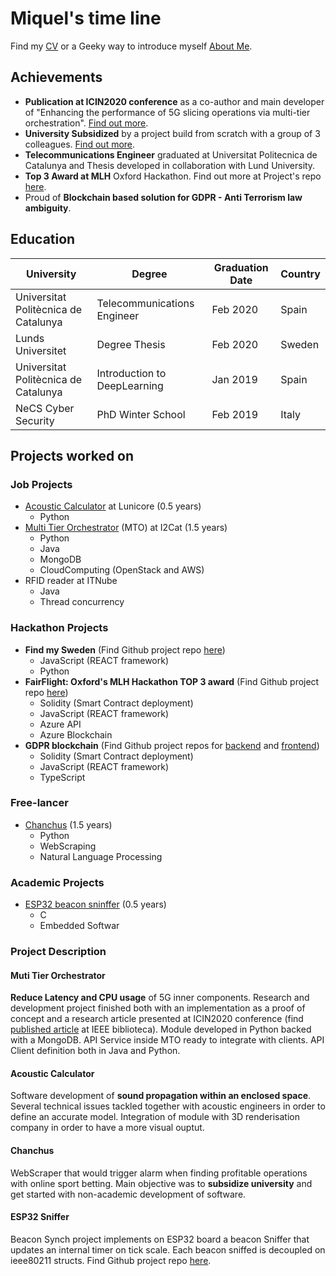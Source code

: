 # Miquel's time line
Find my [CV](https://github.com/miquelpuigmena/resumee/blob/master/CV_compressed.pdf) or a Geeky way to introduce myself [About Me](https://github.com/miquelpuigmena/resumee/blob/master/AboutMeRuby.pdf).
## Achievements
- **Publication at ICIN2020 conference** as a co-author and main developer of "Enhancing the performance of 5G slicing operations via multi-tier orchestration". [Find out more](#muti-tier-orchestrator).
- **University Subsidized** by a project build from scratch with a group of 3 colleagues. [Find out more](#chanchus).
- **Telecommunications Engineer** graduated at Universitat Politecnica de Catalunya and Thesis developed in collaboration with Lund University.
- **Top 3 Award at MLH** Oxford Hackathon. Find out more at Project's repo [here](https://github.com/miquelpuigmena/FairFlight).
- Proud of **Blockchain based solution for GDPR - Anti Terrorism law ambiguity**.

## Education
| University                           | Degree                       | Graduation Date | Country |
|--------------------------------------|------------------------------|-----------------|---------|
| Universitat Politècnica de Catalunya | Telecommunications Engineer  | Feb 2020        | Spain   |
| Lunds Universitet                    | Degree Thesis                | Feb 2020        | Sweden  |
| Universitat Politècnica de Catalunya | Introduction to DeepLearning | Jan 2019        | Spain   |
| NeCS Cyber Security                  | PhD Winter School            | Feb 2019        | Italy   |

## Projects worked on
### Job Projects
 - [Acoustic Calculator](#acoustic-calculator) at Lunicore (0.5 years)
    - Python
 - [Multi Tier Orchestrator](#muti-tier-orchestrator) (MTO) at I2Cat (1.5 years)
    - Python
    - Java
    - MongoDB
    - CloudComputing (OpenStack and AWS)
 - RFID reader at ITNube
    - Java
    - Thread concurrency

### Hackathon Projects
 - **Find my Sweden** (Find Github project repo [here](https://github.com/miquelpuigmena/findmyse))
    - JavaScript (REACT framework) 
    - Python
 - **FairFlight: Oxford's MLH Hackathon TOP 3 award** (Find Github project repo [here](https://github.com/miquelpuigmena/FairFlight))
    - Solidity (Smart Contract deployment)
    - JavaScript (REACT framework) 
    - Azure API
    - Azure Blockchain
 - **GDPR blockchain** (Find Github project repos for [backend](https://github.com/gdprblack/blockchain) and [frontend](https://github.com/gdprblack/frontend))
    - Solidity (Smart Contract deployment)
    - JavaScript (REACT framework) 
    - TypeScript

### Free-lancer
 - [Chanchus](#chanchus) (1.5 years)
    - Python 
    - WebScraping
    - Natural Language Processing
    
### Academic Projects
 - [ESP32 beacon sninffer](#esp32-sniffer) (0.5 years)
    - C
    - Embedded Softwar


### Project Description
#### Muti Tier Orchestrator
**Reduce Latency and CPU usage** of 5G inner components. Research and development project finished both with an implementation as a proof of concept and a research article presented at ICIN2020 conference (find [published article](https://ieeexplore.ieee.org/document/9059546) at IEEE biblioteca).
Module developed in Python backed with a MongoDB. API Service inside MTO ready to integrate with clients. API Client definition both in Java and Python.

#### Acoustic Calculator 
Software development of **sound propagation within an enclosed space**. Several technical issues tackled together with acoustic engineers in order to define an accurate model. Integration of module with 3D renderisation company in order to have a more visual ouptut.

#### Chanchus 
WebScraper that would trigger alarm when finding profitable operations with online sport betting. Main objective was to **subsidize university** and get started with non-academic development of software.

#### ESP32 Sniffer
Beacon Synch project implements on ESP32 board a beacon Sniffer that updates an internal timer on tick scale. Each beacon sniffed is decoupled on ieee80211 structs. Find Github project repo [here](https://github.com/miquelpuigmena/ESP32sniffer).


